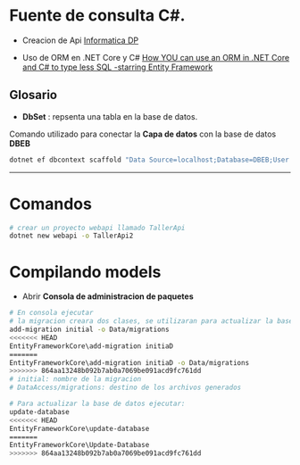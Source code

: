 # Fuente de consulta C#.

- Creacion de Api [Informatica DP](https://www.youtube.com/watch?v=Gua0O0Q7I58)

- Uso de ORM en .NET Core y C#
  [How YOU can use an ORM in .NET Core and C# to type less SQL -starring Entity Framework](https://softchris.github.io/pages/dotnet-orm.html#create-the-database)

## Glosario

- **DbSet** : repsenta una tabla en la base de datos.

Comando utilizado para conectar la **Capa de datos** con la base de datos **DBEB**

```bash
dotnet ef dbcontext scaffold "Data Source=localhost;Database=DBEB;User ID=sa;Password=yourStrong#Password;Connect Timeout=30;Encrypt=True;Trust Server Certificate=True;Application Intent=ReadWrite;Multi Subnet Failover=False" Microsoft.EntityFrameworkCore.SqlServer --context-dir .\Data --output-dir .\Data\Models
```

---

# Comandos

```bash
# crear un proyecto webapi llamado TallerApi
dotnet new webapi -o TallerApi2
```

# Compilando models

- Abrir **Consola de administracion de paquetes**

```bash
# En consola ejecutar
# la migracion creara dos clases, se utilizaran para actualizar la base de datos con las modificaciones realizadas
add-migration initial -o Data/migrations
<<<<<<< HEAD
EntityFrameworkCore\add-migration initiaD
=======
EntityFrameworkCore\add-migration initiaD -o Data/migrations
>>>>>>> 864aa13248b092b7ab0a7069be091acd9fc761dd
# initial: nombre de la migracion
# DataAccess/migrations: destino de los archivos generados

# Para actualizar la base de datos ejecutar:
update-database
<<<<<<< HEAD
EntityFrameworkCore\update-database
=======
EntityFrameworkCore\Update-Database
>>>>>>> 864aa13248b092b7ab0a7069be091acd9fc761dd
```
